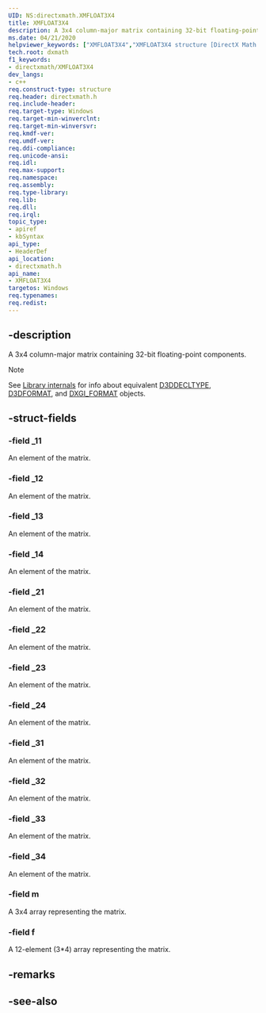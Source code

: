 ```yaml
---
UID: NS:directxmath.XMFLOAT3X4
title: XMFLOAT3X4
description: A 3x4 column-major matrix containing 32-bit floating-point components.
ms.date: 04/21/2020
helpviewer_keywords: ["XMFLOAT3X4","XMFLOAT3X4 structure [DirectX Math Support APIs]","directxmath/XMFLOAT3X4","dxmath.xmfloat3x3"]
tech.root: dxmath
f1_keywords:
- directxmath/XMFLOAT3X4
dev_langs:
- c++
req.construct-type: structure
req.header: directxmath.h
req.include-header: 
req.target-type: Windows
req.target-min-winverclnt: 
req.target-min-winversvr: 
req.kmdf-ver: 
req.umdf-ver: 
req.ddi-compliance: 
req.unicode-ansi: 
req.idl: 
req.max-support: 
req.namespace: 
req.assembly: 
req.type-library: 
req.lib: 
req.dll: 
req.irql: 
topic_type:
- apiref
- kbSyntax
api_type:
- HeaderDef
api_location:
- directxmath.h
api_name:
- XMFLOAT3X4
targetos: Windows
req.typenames: 
req.redist: 
---
```


## -description

A 3x4 column-major matrix containing 32-bit floating-point components.

> [!NOTE]
> See [Library internals](/windows/win32/dxmath/pg-xnamath-internals) for info about equivalent [D3DDECLTYPE](/windows/win32/direct3d9/d3ddecltype), [D3DFORMAT](/windows/win32/direct3d9/d3dformat), and [DXGI_FORMAT](/windows/win32/api/dxgiformat/ne-dxgiformat-dxgi_format) objects.

## -struct-fields

### -field _11
An element of the matrix.

### -field _12
An element of the matrix.

### -field _13
An element of the matrix.

### -field _14
An element of the matrix.

### -field _21
An element of the matrix.

### -field _22
An element of the matrix.

### -field _23
An element of the matrix.

### -field _24
An element of the matrix.

### -field _31
An element of the matrix.

### -field _32
An element of the matrix.

### -field _33
An element of the matrix.

### -field _34
An element of the matrix.

### -field m
A 3x4 array representing the matrix.

### -field f
A 12-element (3*4) array representing the matrix.

## -remarks

## -see-also
